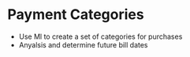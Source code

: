 # Payment Categories

- Use Ml to create a set of categories for purchases
- Anyalsis and determine future bill dates
